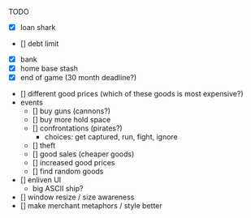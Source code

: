 TODO

- [x] loan shark
- [] debt limit
- [x] bank
- [x] home base stash
- [x] end of game (30 month deadline?)
- [] different good prices (which of these goods is most expensive?)
- events
  - [] buy guns (cannons?)
  - [] buy more hold space
  - [] confrontations (pirates?)
    - choices: get captured, run, fight, ignore
  - [] theft
  - [] good sales (cheaper goods)
  - [] increased good prices
  - [] find random goods
- [] enliven UI
  - big ASCII ship?
- [] window resize / size awareness
- [] make merchant metaphors / style better
